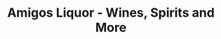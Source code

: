 ---
title: "Amigos Liquor - Wines, Spirits and More"
url: /los-angeles/amigos-liquor-wines-spirits-and-more/
shop: Spirituosen
---